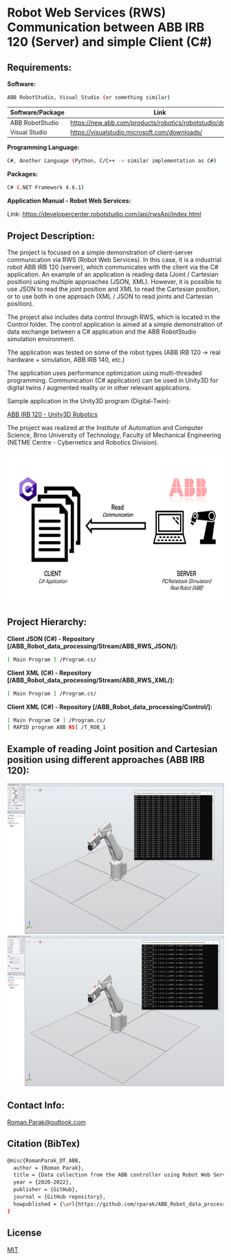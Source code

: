 # Robot Web Services (RWS) Communication between ABB IRB 120 (Server) and simple Client (C#)

## Requirements:

**Software:**
```bash
ABB RobotStudio, Visual Studio (or something similar)
```

| Software/Package      | Link                                                                                  |
| --------------------- | ------------------------------------------------------------------------------------- |
| ABB RobotStudio       | https://new.abb.com/products/robotics/robotstudio/downloads                                                     |
| Visual Studio         | https://visualstudio.microsoft.com/downloads/                                         |

**Programming Language:**
```bash
C#, Another Language (Python, C/C++ -> similar implementation as C#)
```

**Packages:**
```bash
C# (.NET Framework 4.6.1)
```

**Application Manual - Robot Web Services:**

Link: https://developercenter.robotstudio.com/api/rwsApi/index.html

## Project Description:

The project is focused on a simple demonstration of client-server communication via RWS (Robot Web Services). In this case, it is a industrial robot ABB IRB 120 (server), which communicates with the client via the C# application. An example of an application is reading data (Joint / Cartesian position) using multiple approaches (JSON,  XML). However, it is possible to use JSON to read the joint position and XML to read the Cartesian position, or to use both in one approach (XML / JSON to read joints and Cartesian position). 

The project also includes data control through RWS, which is located in the Control folder. The control application is aimed at a simple demonstration of data exchange between a C# application and the ABB RobotStudio simulation environment.

The application was tested on some of the robot types (ABB IRB 120 -> real hardware + simulation, ABB IRB 140, etc.)

The application uses performance optimization using multi-threaded programming. Communication (C# application) can be used in Unity3D for digital twins / augmented reality or in other relevant applications.

Sample application in the Unity3D program (Digital-Twin):

[ABB IRB 120 - Unity3D Robotics](https://github.com/rparak/Unity3D_Robotics_ABB)

The project was realized at the Institute of Automation and Computer Science, Brno University of Technology, Faculty of Mechanical Engineering (NETME Centre - Cybernetics and Robotics Division).

<p align="center">
<img src=https://github.com/rparak/ABB_Robot_data_processing/blob/main/images/communication_scheme.png width="650" height="350">
</p>

## Project Hierarchy:

**Client JSON (C#) - Repository [/ABB_Robot_data_processing/Stream/ABB_RWS_JSON/]:**

```bash
[ Main Program ] /Program.cs/
```

**Client XML (C#) - Repository [/ABB_Robot_data_processing/Stream/ABB_RWS_XML/]:**

```bash
[ Main Program ] /Program.cs/
```

**Client XML (C#) - Repository [/ABB_Robot_data_processing/Control/]:**

```bash
[ Main Program C# ] /Program.cs/
[ RAPID program ABB RS] /T_ROB_1
```

## Example of reading Joint position and Cartesian position using different approaches (ABB IRB 120):

<p align="center">
<img src=https://github.com/rparak/ABB_Robot_data_processing/blob/main/images/abb_1.PNG width="650" height="350">
<img src=https://github.com/rparak/ABB_Robot_data_processing/blob/main/images/abb_2.PNG width="650" height="350">
</p>

## Contact Info:
Roman.Parak@outlook.com

## Citation (BibTex)
```bash
@misc{RomanParak_DT_ABB,
  author = {Roman Parak},
  title = {Data collection from the ABB controller using Robot Web Services (RWS)},
  year = {2020-2022},
  publisher = {GitHub},
  journal = {GitHub repository},
  howpublished = {\url{https://github.com/rparak/ABB_Robot_data_processing/}}
}
```

## License
[MIT](https://choosealicense.com/licenses/mit/)
